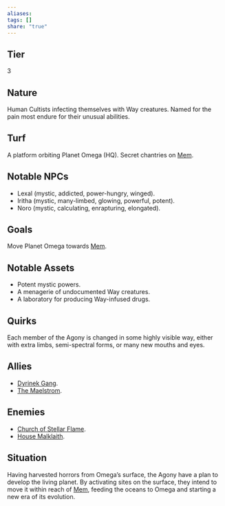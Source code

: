 ```yaml
---
aliases: 
tags: []
share: "true"
---
```

## Tier

3

## Nature

Human Cultists infecting themselves with Way creatures. Named for the pain most endure for their unusual abilities.

## Turf

A platform orbiting Planet Omega (HQ). Secret chantries on [Mem](Mem.md).

## Notable NPCs

- Lexal (mystic, addicted, power-hungry, winged).
- Iritha (mystic, many-limbed, glowing, powerful, potent).
- Noro (mystic, calculating, enrapturing, elongated).


## Goals

Move Planet Omega towards [Mem](Mem.md).

## Notable Assets

- Potent mystic powers.
- A menagerie of undocumented Way creatures.
- A laboratory for producing Way-infused drugs.


## Quirks

Each member of the Agony is changed in some highly visible way, either with extra limbs, semi-spectral forms, or many new mouths and eyes.

## Allies

- [Dyrinek Gang](Dyrinek%20Gang.md).
- [The Maelstrom](The%20Maelstrom.md).


## Enemies

- [Church of Stellar Flame](Church%20of%20Stellar%20Flame.md).
- [House Malklaith](House%20Malklaith.md).


## Situation

Having harvested horrors from Omega’s surface, the Agony have a plan to develop the living planet. By activating sites on the surface, they intend to move it within reach of [Mem](Mem.md), feeding the oceans to Omega and starting a new era of its evolution.
